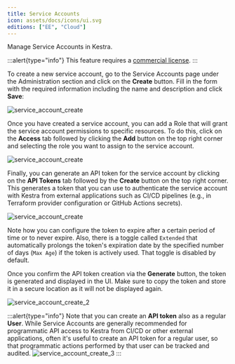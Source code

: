 ```yaml
---
title: Service Accounts
icon: assets/docs/icons/ui.svg
editions: ["EE", "Cloud"]
---
```


Manage Service Accounts in Kestra.

:::alert{type="info"}
This feature requires a [commercial license](/pricing).
:::

To create a new service account, go to the Service Accounts page under the Administration section and click on the **Create** button. Fill in the form with the required information including the name and description and click **Save**:

![service_account_create](assets/docs/user-interface-guide/service_account_create.png)

Once you have created a service account, you can add a Role that will grant the service account permissions to specific resources. To do this, click on the **Access** tab followed by clicking the **Add** button on the top right corner and selecting the role you want to assign to the service account.

![service_account_create](assets/docs/user-interface-guide/service_account_access.png)

Finally, you can generate an API token for the service account by clicking on the **API Tokens** tab followed by the **Create** button on the top right corner. This generates a token that you can use to authenticate the service account with Kestra from external applications such as CI/CD pipelines (e.g., in Terraform provider configuration or GitHub Actions secrets).

![service_account_create](assets/docs/user-interface-guide/service_account_api_token.png)

Note how you can configure the token to expire after a certain period of time or to never expire. Also, there is a toggle called `Extended` that automatically prolongs the token's expiration date by the specified number of days (`Max Age`) if the token is actively used. That toggle is disabled by default.

Once you confirm the API token creation via the **Generate** button, the token is generated and displayed in the UI. Make sure to copy the token and store it in a secure location as it will not be displayed again.

![service_account_create_2](assets/docs/user-interface-guide/service_account_create_2.png)

:::alert{type="info"}
Note that you can create an **API token** also as a regular **User**. While Service Accounts are generally recommended for programmatic API access to Kestra from CI/CD or other external applications, often it's useful to create an API token for a regular user, so that programmatic actions performed by that user can be tracked and audited.
![service_account_create_3](assets/docs/user-interface-guide/service_account_create_3.png)
:::